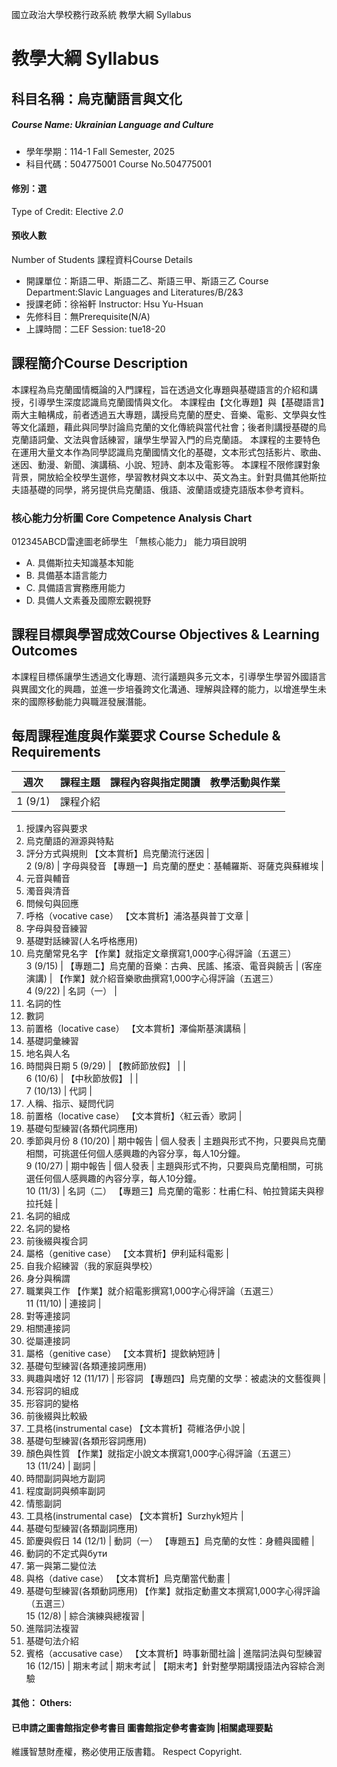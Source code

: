 國立政治大學校務行政系統 教學大綱 Syllabus
# 教學大綱 Syllabus
##  科目名稱：烏克蘭語言與文化
#####  Course Name: Ukrainian Language and Culture
  * 學年學期：114-1 Fall Semester, 2025 
  * 科目代碼：504775001 Course No.504775001
#### 修別：選
Type of Credit: Elective 
_2.0_
#### 預收人數
Number of Students
課程資料Course Details
  * 開課單位：斯語二甲、斯語二乙、斯語三甲、斯語三乙 Course Department:Slavic Languages and Literatures/B/2&3 
  * 授課老師：徐裕軒 Instructor: Hsu Yu-Hsuan 
  * 先修科目：無Prerequisite(N/A)
  * 上課時間：二EF Session: tue18-20
##  課程簡介Course Description
本課程為烏克蘭國情概論的入門課程，旨在透過文化專題與基礎語言的介紹和講授，引導學生深度認識烏克蘭國情與文化。
本課程由【文化專題】與【基礎語言】兩大主軸構成，前者透過五大專題，講授烏克蘭的歷史、音樂、電影、文學與女性等文化議題，藉此與同學討論烏克蘭的文化傳統與當代社會；後者則講授基礎的烏克蘭語詞彙、文法與會話練習，讓學生學習入門的烏克蘭語。
本課程的主要特色在運用大量文本作為同學認識烏克蘭國情文化的基礎，文本形式包括影片、歌曲、迷因、動漫、新聞、演講稿、小說、短詩、劇本及電影等。
本課程不限修課對象背景，開放給全校學生選修，學習教材與文本以中、英文為主。針對具備其他斯拉夫語基礎的同學，將另提供烏克蘭語、俄語、波蘭語或捷克語版本參考資料。
###  核心能力分析圖 Core Competence Analysis Chart
012345ABCD雷達圖老師學生
「無核心能力」 
能力項目說明
  * A. 具備斯拉夫知識基本知能
  * B. 具備基本語言能力
  * C. 具備語言實務應用能力
  * D. 具備人文素養及國際宏觀視野
##  課程目標與學習成效Course Objectives & Learning Outcomes 
本課程目標係讓學生透過文化專題、流行議題與多元文本，引導學生學習外國語言與異國文化的興趣，並進一步培養跨文化溝通、理解與詮釋的能力，以增進學生未來的國際移動能力與職涯發展潛能。
##  每周課程進度與作業要求 Course Schedule & Requirements
週次 |  課程主題 |  課程內容與指定閱讀 |  教學活動與作業  
---|---|---|---  
1 (9/1) |  課程介紹 | 
  1. 授課內容與要求
  2. 烏克蘭語的淵源與特點
  3. 評分方式與規則
【文本賞析】烏克蘭流行迷因 |   
2 (9/8) |  字母與發音 【專題一】烏克蘭的歷史：基輔羅斯、哥薩克與蘇維埃 | 
  1. 元音與輔音
  2. 濁音與清音
  3. 問候句與回應
  4. 呼格（vocative case）
【文本賞析】浦洛基與普丁文章 | 
  1. 字母與發音練習
  2. 基礎對話練習(人名呼格應用) 
  3. 烏克蘭常見名字
【作業】就指定文章撰寫1,000字心得評論（五選三）  
3 (9/15) |  【專題二】烏克蘭的音樂：古典、民謠、搖滾、電音與饒舌 |  (客座演講) |  【作業】就介紹音樂歌曲撰寫1,000字心得評論（五選三）  
4 (9/22) |  名詞（一） | 
  1. 名詞的性
  2. 數詞
  3. 前置格（locative case）
【文本賞析】澤倫斯基演講稿 | 
  1. 基礎詞彙練習
  2. 地名與人名
  3. 時間與日期
5 (9/29) |  【教師節放假】 |  |   
6 (10/6) |  【中秋節放假】 |  |   
7 (10/13) |  代詞 | 
  1. 人稱、指示、疑問代詞
  2. 前置格（locative case）
【文本賞析】〈紅云香〉歌詞 | 
  1. 基礎句型練習(各類代詞應用)
  2. 季節與月份
8 (10/20) |  期中報告 |  個人發表 |  主題與形式不拘，只要與烏克蘭相關，可挑選任何個人感興趣的內容分享，每人10分鐘。  
9 (10/27) |  期中報告 |  個人發表 |  主題與形式不拘，只要與烏克蘭相關，可挑選任何個人感興趣的內容分享，每人10分鐘。  
10 (11/3) |  名詞（二） 【專題三】烏克蘭的電影：杜甫仁科、帕拉贊諾夫與穆拉托娃 | 
  1. 名詞的組成
  2. 名詞的變格
  3. 前後綴與複合詞
  4. 屬格（genitive case）
【文本賞析】伊利延科電影 | 
  1. 自我介紹練習（我的家庭與學校）
  2. 身分與稱謂
  3. 職業與工作
【作業】就介紹電影撰寫1,000字心得評論（五選三）  
11 (11/10) |  連接詞 | 
  1. 對等連接詞
  2. 相關連接詞
  3. 從屬連接詞
  4. 屬格（genitive case）
【文本賞析】提欽納短詩 | 
  1. 基礎句型練習(各類連接詞應用)
  2. 興趣與嗜好
12 (11/17) |  形容詞 【專題四】烏克蘭的文學：被處決的文藝復興 | 
  1. 形容詞的組成
  2. 形容詞的變格
  3. 前後綴與比較級
  4. 工具格(instrumental case)
【文本賞析】荷維洛伊小說 | 
  1. 基礎句型練習(各類形容詞應用)
  2. 顏色與性質
【作業】就指定小說文本撰寫1,000字心得評論（五選三）  
13 (11/24) |  副詞 | 
  1. 時間副詞與地方副詞
  2. 程度副詞與頻率副詞
  3. 情態副詞
  4. 工具格(instrumental case)
【文本賞析】Surzhyk短片 | 
  1. 基礎句型練習(各類副詞應用)
  2. 節慶與假日
14 (12/1) |  動詞（一） 【專題五】烏克蘭的女性：身體與國體 | 
  1. 動詞的不定式與бути
  2. 第一與第二變位法
  3. 與格（dative case）
【文本賞析】烏克蘭當代動畫 | 
  1. 基礎句型練習(各類動詞應用)
【作業】就指定動畫文本撰寫1,000字心得評論（五選三）  
15 (12/8) |  綜合演練與總複習 | 
  1. 進階詞法複習
  2. 基礎句法介紹
  3. 賓格（accusative 
case） 【文本賞析】時事新聞社論 |  進階詞法與句型練習  
16 (12/15) |  期末考試 |  期末考試 |  【期末考】針對整學期講授語法內容綜合測驗  
####  其他： Others:
####  已申請之圖書館指定參考書目  圖書館指定參考書查詢 |相關處理要點
維護智慧財產權，務必使用正版書籍。 Respect Copyright.